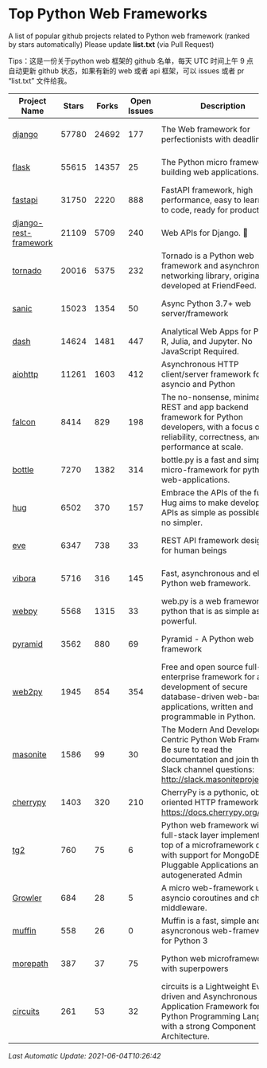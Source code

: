 # Top Python Web Frameworks
A list of popular github projects related to Python web framework (ranked by stars automatically)
Please update **list.txt** (via Pull Request)

Tips：这是一份关于python web 框架的 github 名单，每天 UTC 时间上午 9 点自动更新 github 状态，如果有新的 web 或者 api 框架，可以 issues 或者 pr “list.txt” 文件给我。

| Project Name | Stars | Forks | Open Issues | Description | Last Commit |
| ------------ | ----- | ----- | ----------- | ----------- | ----------- |
| [django](https://github.com/django/django) | 57780 | 24692 | 177 | The Web framework for perfectionists with deadlines. | 2021-06-04 06:28:25 |
| [flask](https://github.com/pallets/flask) | 55615 | 14357 | 25 | The Python micro framework for building web applications. | 2021-06-02 02:09:24 |
| [fastapi](https://github.com/tiangolo/fastapi) | 31750 | 2220 | 888 | FastAPI framework, high performance, easy to learn, fast to code, ready for production | 2021-05-26 09:26:47 |
| [django-rest-framework](https://github.com/encode/django-rest-framework) | 21109 | 5709 | 240 | Web APIs for Django. 🎸 | 2021-06-02 09:02:11 |
| [tornado](https://github.com/tornadoweb/tornado) | 20016 | 5375 | 232 | Tornado is a Python web framework and asynchronous networking library, originally developed at FriendFeed. | 2021-05-30 15:33:14 |
| [sanic](https://github.com/sanic-org/sanic) | 15023 | 1354 | 50 | Async Python 3.7+ web server/framework | Build fast. Run fast. | 2021-06-03 08:26:32 |
| [dash](https://github.com/plotly/dash) | 14624 | 1481 | 447 | Analytical Web Apps for Python, R, Julia, and Jupyter. No JavaScript Required. | 2021-06-03 14:08:53 |
| [aiohttp](https://github.com/aio-libs/aiohttp) | 11261 | 1603 | 412 | Asynchronous HTTP client/server framework for asyncio and Python | 2021-05-31 22:06:31 |
| [falcon](https://github.com/falconry/falcon) | 8414 | 829 | 198 | The no-nonsense, minimalist REST and app backend framework for Python developers, with a focus on reliability, correctness, and performance at scale. | 2021-05-26 17:56:45 |
| [bottle](https://github.com/bottlepy/bottle) | 7270 | 1382 | 314 | bottle.py is a fast and simple micro-framework for python web-applications. | 2021-01-01 15:17:44 |
| [hug](https://github.com/hugapi/hug) | 6502 | 370 | 157 | Embrace the APIs of the future. Hug aims to make developing APIs as simple as possible, but no simpler. | 2020-08-10 05:07:26 |
| [eve](https://github.com/pyeve/eve) | 6347 | 738 | 33 | REST API framework designed for human beings | 2021-03-14 16:47:07 |
| [vibora](https://github.com/vibora-io/vibora) | 5716 | 316 | 145 | Fast, asynchronous and elegant Python web framework. | 2019-02-11 10:54:12 |
| [webpy](https://github.com/webpy/webpy) | 5568 | 1315 | 33 | web.py is a web framework for python that is as simple as it is powerful.  | 2021-03-03 00:03:19 |
| [pyramid](https://github.com/Pylons/pyramid) | 3562 | 880 | 69 | Pyramid - A Python web framework | 2021-03-15 06:21:30 |
| [web2py](https://github.com/web2py/web2py) | 1945 | 854 | 354 | Free and open source full-stack enterprise framework for agile development of secure database-driven web-based applications, written and programmable in Python. | 2021-03-03 06:47:33 |
| [masonite](https://github.com/MasoniteFramework/masonite) | 1586 | 99 | 30 | The Modern And Developer Centric Python Web Framework. Be sure to read the documentation and join the Slack channel questions: http://slack.masoniteproject.com | 2021-05-28 04:15:49 |
| [cherrypy](https://github.com/cherrypy/cherrypy) | 1403 | 320 | 210 | CherryPy is a pythonic, object-oriented HTTP framework.      https://docs.cherrypy.org/ | 2021-05-03 12:47:58 |
| [tg2](https://github.com/TurboGears/tg2) | 760 | 75 | 6 | Python web framework with full-stack layer implemented on top of a microframework core with support for MongoDB, Pluggable Applications and autogenerated Admin | 2021-05-26 09:26:31 |
| [Growler](https://github.com/pyGrowler/Growler) | 684 | 28 | 5 | A micro web-framework using asyncio coroutines and chained middleware. | 2020-03-08 07:51:41 |
| [muffin](https://github.com/klen/muffin) | 558 | 26 | 0 | Muffin is a fast, simple and asyncronous web-framework for Python 3 | 2021-06-01 09:56:48 |
| [morepath](https://github.com/morepath/morepath) | 387 | 37 | 75 | Python web microframework with superpowers | 2021-04-18 14:33:02 |
| [circuits](https://github.com/circuits/circuits) | 261 | 53 | 32 | circuits is a Lightweight Event driven and Asynchronous Application Framework for the Python Programming Language with a strong Component Architecture. | 2020-12-16 08:37:47 |

*Last Automatic Update: 2021-06-04T10:26:42*